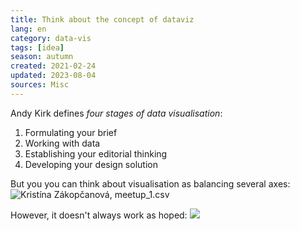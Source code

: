 ```yaml
---
title: Think about the concept of dataviz
lang: en
category: data-vis
tags: [idea]
season: autumn
created: 2021-02-24
updated: 2023-08-04
sources: Misc
---
```


Andy Kirk defines *four stages of data visualisation*:
1. Formulating your brief
2. Working with data
3. Establishing your editorial thinking
4. Developing your design solution

But you you can think about visualisation as balancing several axes:
![Kristína Zákopčanová, meetup_1.csv](../../assets/files/axes-of-dataviz.png)

However, it doesn't always work as hoped:
![](../../assets/files/data-storytelling-real.jpg)